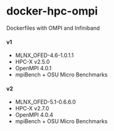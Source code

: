 # docker-hpc-ompi
Dockerfiles with OMPI and Infiniband

#### v1

- MLNX_OFED-4.6-1.0.1.1
- HPC-X v2.5.0
- OpenMPI 4.0.1
- mpiBench + OSU Micro Benchmarks

#### v2

- MLNX_OFED-5.1-0.6.6.0
- HPC-X v2.7.0
- OpenMPI 4.0.4
- mpiBench + OSU Micro Benchmarks
